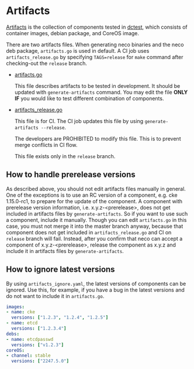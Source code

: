 Artifacts
=========

[Artifacts](../artifacts.go) is the collection of components tested in [dctest](../dctest/), which consists of container images, debian package, and CoreOS image.

There are two artifacts files.  When generating neco binaries and the neco deb package, `artifacts.go` is used
in default.  A CI job uses `artifacts_release.go` by specifying `TAGS=release`
for `make` command after checking-out the `release` branch.

- [artifacts.go](../artifacts.go)

    This file describes artifacts to be tested in development.
    It should be updated with `generate-artifacts` command.
    You may edit the file **ONLY IF** you would like to test different combination of components.

- [artifacts_release.go](../artifacts.go)

    This file is for CI.  The CI job updates this file by using
    `generate-artifacts --release`.

    The developers are PROHIBITED to modify this file.  This is to prevent
    merge conflicts in CI flow.

    This file exists only in the `release` branch.

## How to handle prerelease versions

As described above, you should not edit artifacts files manually in general.
One of the exceptions is to use an RC version of a component, e.g. cke 1.15.0-rc1,
to prepare for the update of the component.
A component with prerelease version information, i.e. x.y.z-\<prerelease\>,
does not get included in artifacts files by `generate-artifacts`.
So if you want to use such a component, include it manually.
Though you can edit `artifacts.go` in this case, you must not merge it into
the master branch anyway, because that component does not get included in
`artifacts_release.go` and CI on `release` branch will fail.
Instead, after you confirm that neco can accept a component of x.y.z-\<prerelease\>,
release the component as x.y.z and include it in artifacts files by `generate-artifacts`.

## How to ignore latest versions

By using `artifacts_ignore.yaml`, the latest versions of components can be ignored.
Use this, for example, if you have a bug in the latest versions and do not want to include it in `artifacts.go`.

```yaml
images:
- name: cke
  versions: ["1.2.3", "1.2.4", "1.2.5"]
- name: etcd
  versions: ["1.2.3.4"]
debs:
- name: etcdpasswd
  versions: ["v1.2.3"]
coreOS:
- channel: stable
  versions: ["2247.5.0"]
```
